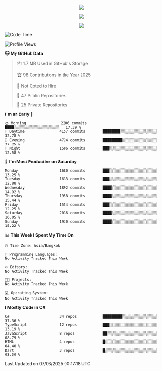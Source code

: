 <p align="center">
  <a href="say-hi.gif"> 
    <img align="center" src="say-hi.gif"/>
  </a>
</p>
<p align="center">
  <a href="https://github.com/htthinh1999">
    <img align="center" src="https://github-readme-stats-kappa-pink.vercel.app/api?username=htthinh1999&show_icons=true&count_private=true&theme=dracula"/>
  </a>
</p>
<p align="center">
  <a href="https://github.com/htthinh1999">
    <img src="https://github-readme-stats-kappa-pink.vercel.app/api/top-langs/?username=htthinh1999&layout=compact&langs_count=6&count_private=true&hide=tsql,hlsl,glsl,shaderlab&theme=dracula"/>
  </a>
</p>

<!--START_SECTION:waka-->
![Code Time](http://img.shields.io/badge/Code%20Time-0%20secs-blue)

![Profile Views](http://img.shields.io/badge/Profile%20Views-0-blue)

**🐱 My GitHub Data** 

> 📦 1.7 MB Used in GitHub's Storage 
 > 
> 🏆 98 Contributions in the Year 2025
 > 
> 🚫 Not Opted to Hire
 > 
> 📜 47 Public Repositories 
 > 
> 🔑 25 Private Repositories 
 > 
**I'm an Early 🐤** 

```text
🌞 Morning                2206 commits        ████░░░░░░░░░░░░░░░░░░░░░   17.39 % 
🌆 Daytime                4157 commits        ████████░░░░░░░░░░░░░░░░░   32.78 % 
🌃 Evening                4724 commits        █████████░░░░░░░░░░░░░░░░   37.25 % 
🌙 Night                  1596 commits        ███░░░░░░░░░░░░░░░░░░░░░░   12.58 % 
```
📅 **I'm Most Productive on Saturday** 

```text
Monday                   1680 commits        ███░░░░░░░░░░░░░░░░░░░░░░   13.25 % 
Tuesday                  1633 commits        ███░░░░░░░░░░░░░░░░░░░░░░   12.88 % 
Wednesday                1892 commits        ████░░░░░░░░░░░░░░░░░░░░░   14.92 % 
Thursday                 1958 commits        ████░░░░░░░░░░░░░░░░░░░░░   15.44 % 
Friday                   1554 commits        ███░░░░░░░░░░░░░░░░░░░░░░   12.25 % 
Saturday                 2036 commits        ████░░░░░░░░░░░░░░░░░░░░░   16.05 % 
Sunday                   1930 commits        ████░░░░░░░░░░░░░░░░░░░░░   15.22 % 
```


📊 **This Week I Spent My Time On** 

```text
🕑︎ Time Zone: Asia/Bangkok

💬 Programming Languages: 
No Activity Tracked This Week

🔥 Editors: 
No Activity Tracked This Week

🐱‍💻 Projects: 
No Activity Tracked This Week

💻 Operating System: 
No Activity Tracked This Week
```

**I Mostly Code in C#** 

```text
C#                       34 repos            █████████░░░░░░░░░░░░░░░░   37.36 % 
TypeScript               12 repos            ███░░░░░░░░░░░░░░░░░░░░░░   13.19 % 
JavaScript               8 repos             ██░░░░░░░░░░░░░░░░░░░░░░░   08.79 % 
HTML                     4 repos             █░░░░░░░░░░░░░░░░░░░░░░░░   04.40 % 
Dart                     3 repos             █░░░░░░░░░░░░░░░░░░░░░░░░   03.30 % 
```




 Last Updated on 07/03/2025 00:17:18 UTC
<!--END_SECTION:waka-->
